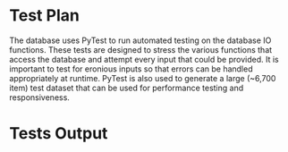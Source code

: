 # Test Plan
The database uses PyTest to run automated testing on the database IO functions. These tests are designed to stress the various functions that access the database and attempt every input that could be provided. It is important to test for eronious inputs so that errors can be handled appropriately at runtime. PyTest is also used to generate a large (~6,700 item) test dataset that can be used for performance testing and responsiveness. 

# Tests Output
